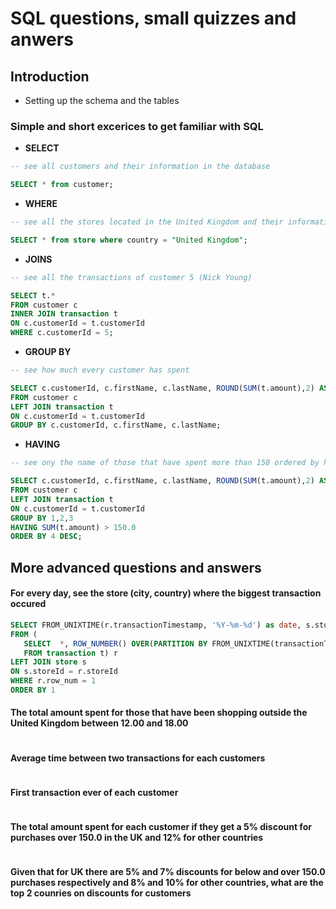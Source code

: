 # SQL questions, small quizzes and anwers

## Introduction

  * Setting up the schema and the tables 

### Simple and short excerices to get familiar with SQL 

  * **SELECT**
  
  ```sql
  -- see all customers and their information in the database

  SELECT * from customer;
  ```
  * **WHERE**
  
  ```sql
  -- see all the stores located in the United Kingdom and their information
  
  SELECT * from store where country = "United Kingdom";
  ```
  
  * **JOINS**
  
  ```sql
  -- see all the transactions of customer 5 (Nick Young)
  
  SELECT t.* 
  FROM customer c 
  INNER JOIN transaction t
  ON c.customerId = t.customerId
  WHERE c.customerId = 5;
  ```
  
  * **GROUP BY**
  
  ```sql
  -- see how much every customer has spent
  
  SELECT c.customerId, c.firstName, c.lastName, ROUND(SUM(t.amount),2) AS totalAmountSpent
  FROM customer c
  LEFT JOIN transaction t
  ON c.customerId = t.customerId
  GROUP BY c.customerId, c.firstName, c.lastName; 
  ```
  
  * **HAVING**
  
  ```sql
  -- see ony the name of those that have spent more than 150 ordered by how much they've spent 
  
  SELECT c.customerId, c.firstName, c.lastName, ROUND(SUM(t.amount),2) AS totalAmountSpent
  FROM customer c
  LEFT JOIN transaction t
  ON c.customerId = t.customerId
  GROUP BY 1,2,3
  HAVING SUM(t.amount) > 150.0
  ORDER BY 4 DESC;
  ```

## More advanced questions and answers

  #### For every day, see the store (city, country) where the biggest transaction occured
  ```sql
  SELECT FROM_UNIXTIME(r.transactionTimestamp, '%Y-%m-%d') as date, s.storeId, s.city, s.country, r.amount  
  FROM (
	 SELECT  *, ROW_NUMBER() OVER(PARTITION BY FROM_UNIXTIME(transactionTimestamp, '%Y-%m-%d') ORDER BY amount) row_num 
	 FROM transaction t) r 
  LEFT JOIN store s
  ON s.storeId = r.storeId
  WHERE r.row_num = 1
  ORDER BY 1
  ```
  
  #### The total amount spent for those that have been shopping outside the United Kingdom between 12.00 and 18.00
  ```sql
  
  ```
  
  #### Average time between two transactions for each customers
  ```sql
  
  ```
  
  #### First transaction ever of each customer
  ```sql
  
  ```
  
  #### The total amount spent for each customer if they get a 5% discount for purchases over 150.0 in the UK and 12% for other countries
  ```sql
  
  ```
  
  #### Given that for UK there are 5% and 7% discounts for below and over 150.0 purchases respectively and 8% and 10% for other countries, what are the top 2 counries on discounts for customers
  ```sql
  
  ```
